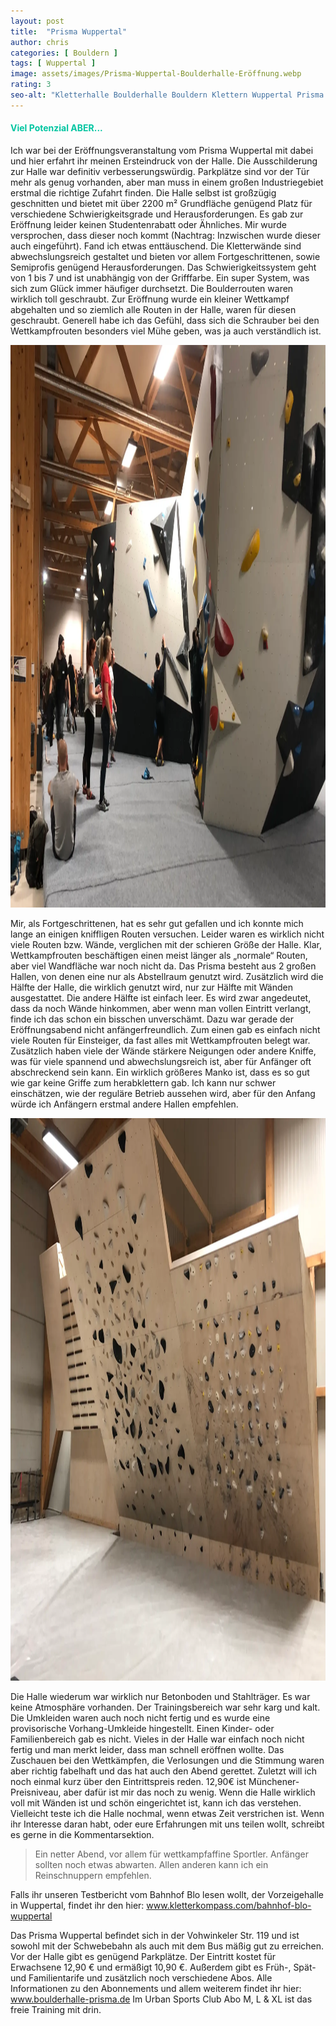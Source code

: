 ```yaml
---
layout: post
title:  "Prisma Wuppertal"
author: chris
categories: [ Bouldern ]
tags: [ Wuppertal ]
image: assets/images/Prisma-Wuppertal-Boulderhalle-Eröffnung.webp
rating: 3
seo-alt: "Kletterhalle Boulderhalle Bouldern Klettern Wuppertal Prisma Wettkampf Eröffnung"
---
```


#### <span style="color:#00c5a1">Viel Potenzial ABER...</span>
Ich war bei der Eröffnungsveranstaltung vom Prisma Wuppertal mit dabei und hier erfahrt ihr meinen Ersteindruck von der Halle. 
Die Ausschilderung zur Halle war definitiv verbesserungswürdig. Parkplätze sind vor der Tür mehr als genug vorhanden, aber man muss in einem großen Industriegebiet erstmal die richtige Zufahrt finden.
Die Halle selbst ist großzügig geschnitten und bietet mit über 2200 m² Grundfläche genügend Platz für verschiedene Schwierigkeitsgrade und Herausforderungen.
Es gab zur Eröffnung leider keinen Studentenrabatt oder Ähnliches. Mir wurde versprochen, dass dieser noch kommt (Nachtrag: Inzwischen wurde dieser auch eingeführt). Fand ich etwas enttäuschend. Die Kletterwände sind abwechslungsreich gestaltet und bieten vor allem Fortgeschrittenen, sowie Semiprofis genügend Herausforderungen. Das Schwierigkeitssystem geht von 1 bis 7 und ist unabhängig von der Grifffarbe. Ein super System, was sich zum Glück immer häufiger durchsetzt. Die Boulderrouten waren wirklich toll geschraubt. Zur Eröffnung wurde ein kleiner Wettkampf abgehalten und so ziemlich alle Routen in der Halle, waren für diesen geschraubt. Generell habe ich das Gefühl, dass sich die Schrauber bei den Wettkampfrouten besonders viel Mühe geben, was ja auch verständlich ist. 

<img src="/assets/images/einbinden/Prisma-Wuppertal-Boulderhalle-Wettkampf.webp" loading="lazy" width="1200" height="900" alt="Wettkampfroute" title="Wettkampfroute" />

Mir, als Fortgeschrittenen, hat es sehr gut gefallen und ich konnte mich lange an einigen kniffligen Routen versuchen. Leider waren es wirklich nicht viele Routen bzw. Wände, verglichen mit der schieren Größe der Halle. Klar, Wettkampfrouten beschäftigen einen meist länger als „normale“ Routen, aber viel Wandfläche war noch nicht da. Das Prisma besteht aus 2 großen Hallen, von denen eine nur als Abstellraum genutzt wird. Zusätzlich wird die Hälfte der Halle, die wirklich genutzt wird, nur zur Hälfte mit Wänden ausgestattet. Die andere Hälfte ist einfach leer. Es wird zwar angedeutet, dass da noch Wände hinkommen, aber wenn man vollen Eintritt verlangt, finde ich das schon ein bisschen unverschämt. Dazu war gerade der Eröffnungsabend nicht anfängerfreundlich. Zum einen gab es einfach nicht viele Routen für Einsteiger, da fast alles mit Wettkampfrouten belegt war. Zusätzlich haben viele der Wände stärkere Neigungen oder andere Kniffe, was für viele spannend und abwechslungsreich ist, aber für Anfänger oft abschreckend sein kann. Ein wirklich größeres Manko ist, dass es so gut wie gar keine Griffe zum herabklettern gab. Ich kann nur schwer einschätzen, wie der reguläre Betrieb aussehen wird, aber für den Anfang würde ich Anfängern erstmal andere Hallen empfehlen. 

<img src="/assets/images/einbinden/prisma-wuppertal-boulderhalle-trainingsbereich.webp" loading="lazy" width="1200" height="900" alt="Trainignsbereich" title="Trainignsbereich" />


Die Halle wiederum war wirklich nur Betonboden und Stahlträger. Es war keine Atmosphäre vorhanden. Der Trainingsbereich war sehr karg und kalt. Die Umkleiden waren auch noch nicht fertig und es wurde eine provisorische Vorhang-Umkleide hingestellt. Einen Kinder- oder Familienbereich gab es nicht. Vieles in der Halle war einfach noch nicht fertig und man merkt leider, dass man schnell eröffnen wollte. 
Das Zuschauen bei den Wettkämpfen, die Verlosungen und die Stimmung waren aber richtig fabelhaft und das hat auch den Abend gerettet. 
Zuletzt will ich noch einmal kurz über den Eintrittspreis reden. 12,90€ ist Münchener-Preisniveau, aber dafür ist mir das noch zu wenig. Wenn die Halle wirklich voll mit Wänden ist und schön eingerichtet ist, kann ich das verstehen. Vielleicht teste ich die Halle nochmal, wenn etwas Zeit verstrichen ist. Wenn ihr Interesse daran habt, oder eure Erfahrungen mit uns teilen wollt, schreibt es gerne in die Kommentarsektion.

>Ein netter Abend, vor allem für wettkampfaffine Sportler. Anfänger sollten noch etwas abwarten. Allen anderen kann ich ein Reinschnuppern empfehlen.

Falls ihr unseren Testbericht vom Bahnhof Blo lesen wollt, der Vorzeigehalle in Wuppertal, findet ihr den hier: <a href="https://kletterkompass.com/bahnhof-blo-wupptal/" target="_blank">www.kletterkompass.com/bahnhof-blo-wuppertal</a>  

Das Prisma Wuppertal befindet sich in der Vohwinkeler Str. 119 und ist sowohl mit der Schwebebahn als auch mit dem Bus mäßig gut zu erreichen. Vor der Halle gibt es genügend Parkplätze. Der Eintritt kostet für Erwachsene 12,90 € und ermäßigt 10,90 €. Außerdem gibt es Früh-, Spät- und Familientarife und zusätzlich noch verschiedene Abos. Alle Informationen zu den Abonnements und allem weiterem findet ihr hier: <a href="https://boulderhalle-prisma.de/?drpStartPage=voucher&bookingPluginContainerId=%23drp-booking" target="_blank">www.boulderhalle-prisma.de</a>
Im Urban Sports Club Abo M, L & XL ist das freie Training mit drin.
